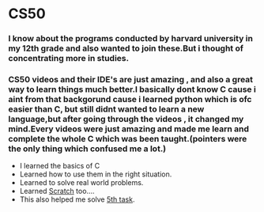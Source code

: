 # CS50

### I know about the programs conducted by harvard university in my 12th grade and also wanted to join these.But i thought of concentrating more in studies.
### CS50 videos and their IDE's are just amazing , and also a great way to learn things much better.I basically dont know C cause i aint from that backgorund cause i learned python which is ofc easier than C, but still didnt wanted to learn a new language,but after going through the videos , it changed my mind.Every videos were just amazing and made me learn and complete the whole C which was been taught.(pointers were the only thing which confused me a lot.)
- I learned the basics of C 
- Learned how to use them in the right situation.
- Learned to solve real world problems.
- Learned [Scratch]() too....
- This also helped me solve [5th task]().
